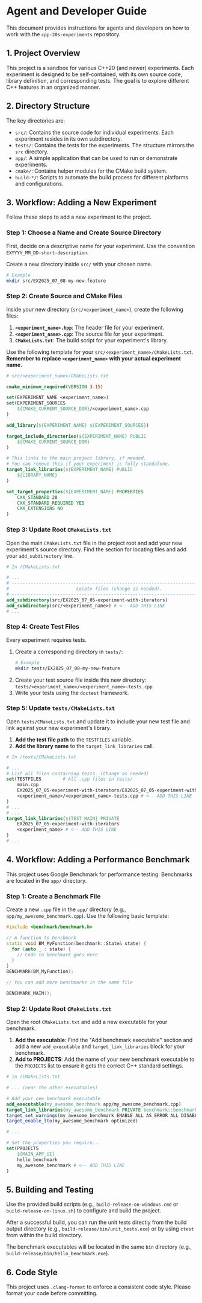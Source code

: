 # Agent and Developer Guide

This document provides instructions for agents and developers on how to work with the `cpp-20s-experiments` repository.

## 1. Project Overview

This project is a sandbox for various C++20 (and newer) experiments. Each experiment is designed to be self-contained, with its own source code, library definition, and corresponding tests. The goal is to explore different C++ features in an organized manner.

## 2. Directory Structure

The key directories are:

-   `src/`: Contains the source code for individual experiments. Each experiment resides in its own subdirectory.
-   `tests/`: Contains the tests for the experiments. The structure mirrors the `src` directory.
-   `app/`: A simple application that can be used to run or demonstrate experiments.
-   `cmake/`: Contains helper modules for the CMake build system.
-   `build-*/`: Scripts to automate the build process for different platforms and configurations.

## 3. Workflow: Adding a New Experiment

Follow these steps to add a new experiment to the project.

### Step 1: Choose a Name and Create Source Directory

First, decide on a descriptive name for your experiment. Use the convention `EXYYYY_MM_DD-short-description`.

Create a new directory inside `src/` with your chosen name.

```sh
# Example
mkdir src/EX2025_07_08-my-new-feature
```

### Step 2: Create Source and CMake Files

Inside your new directory (`src/<experiment_name>`), create the following files:

1.  **`<experiment_name>.hpp`**: The header file for your experiment.
2.  **`<experiment_name>.cpp`**: The source file for your experiment.
3.  **`CMakeLists.txt`**: The build script for your experiment's library.

Use the following template for your `src/<experiment_name>/CMakeLists.txt`. **Remember to replace `<experiment_name>` with your actual experiment name.**

```cmake
# src/<experiment_name>/CMakeLists.txt

cmake_minimum_required(VERSION 3.15)

set(EXPERIMENT_NAME <experiment_name>)
set(EXPERIMENT_SOURCES
    ${CMAKE_CURRENT_SOURCE_DIR}/<experiment_name>.cpp
)

add_library(${EXPERIMENT_NAME} ${EXPERIMENT_SOURCES})

target_include_directories(${EXPERIMENT_NAME} PUBLIC
    ${CMAKE_CURRENT_SOURCE_DIR}
)

# This links to the main project library, if needed.
# You can remove this if your experiment is fully standalone.
target_link_libraries(${EXPERIMENT_NAME} PUBLIC
    ${LIBRARY_NAME}
)

set_target_properties(${EXPERIMENT_NAME} PROPERTIES
    CXX_STANDARD 20
    CXX_STANDARD_REQUIRED YES
    CXX_EXTENSIONS NO
)
```

### Step 3: Update Root `CMakeLists.txt`

Open the main `CMakeLists.txt` file in the project root and add your new experiment's source directory. Find the section for locating files and add your `add_subdirectory` line.

```cmake
# In /CMakeLists.txt

# ...
# --------------------------------------------------------------------------------
#                         Locate files (change as needed).
# --------------------------------------------------------------------------------
add_subdirectory(src/EX2025_07_05-experiment-with-iterators)
add_subdirectory(src/<experiment_name>) # <-- ADD THIS LINE
# ...
```

### Step 4: Create Test Files

Every experiment requires tests.

1.  Create a corresponding directory in `tests/`:
    ```sh
    # Example
    mkdir tests/EX2025_07_08-my-new-feature
    ```
2.  Create your test source file inside this new directory: `tests/<experiment_name>/<experiment_name>-tests.cpp`.
3.  Write your tests using the `doctest` framework.

### Step 5: Update `tests/CMakeLists.txt`

Open `tests/CMakeLists.txt` and update it to include your new test file and link against your new experiment's library.

1.  **Add the test file path** to the `TESTFILES` variable.
2.  **Add the library name** to the `target_link_libraries` call.

```cmake
# In /tests/CMakeLists.txt

# ...
# List all files containing tests. (Change as needed)
set(TESTFILES        # All .cpp files in tests/
    main.cpp
    EX2025_07_05-experiment-with-iterators/EX2025_07_05-experiment-with-iterators-tests.cpp
    <experiment_name>/<experiment_name>-tests.cpp # <-- ADD THIS LINE
)
# ...
# ...
target_link_libraries(${TEST_MAIN} PRIVATE
    EX2025_07_05-experiment-with-iterators
    <experiment_name> # <-- ADD THIS LINE
)
# ...
```

## 4. Workflow: Adding a Performance Benchmark

This project uses Google Benchmark for performance testing. Benchmarks are located in the `app/` directory.

### Step 1: Create a Benchmark File

Create a new `.cpp` file in the `app/` directory (e.g., `app/my_awesome_benchmark.cpp`). Use the following basic template:

```cpp
#include <benchmark/benchmark.h>

// A function to benchmark
static void BM_MyFunction(benchmark::State& state) {
  for (auto _ : state) {
    // Code to benchmark goes here
  }
}
BENCHMARK(BM_MyFunction);

// You can add more benchmarks in the same file

BENCHMARK_MAIN();
```

### Step 2: Update Root `CMakeLists.txt`

Open the root `CMakeLists.txt` and add a new executable for your benchmark.

1.  **Add the executable**: Find the "Add benchmark executable" section and add a new `add_executable` and `target_link_libraries` block for your benchmark.
2.  **Add to PROJECTS**: Add the name of your new benchmark executable to the `PROJECTS` list to ensure it gets the correct C++ standard settings.

```cmake
# In /CMakeLists.txt

# ... (near the other executables)

# Add your new benchmark executable
add_executable(my_awesome_benchmark app/my_awesome_benchmark.cpp)
target_link_libraries(my_awesome_benchmark PRIVATE benchmark::benchmark)
target_set_warnings(my_awesome_benchmark ENABLE ALL AS_ERROR ALL DISABLE Annoying)
target_enable_lto(my_awesome_benchmark optimized)

# ...

# Set the properties you require...
set(PROJECTS
    ${MAIN_APP_UI}
    hello_benchmark
    my_awesome_benchmark # <-- ADD THIS LINE
)
```

## 5. Building and Testing

Use the provided build scripts (e.g., `build-release-on-windows.cmd` or `build-release-on-linux.sh`) to configure and build the project.

After a successful build, you can run the unit tests directly from the build output directory (e.g., `build-release/bin/unit_tests.exe`) or by using `ctest` from within the build directory.

The benchmark executables will be located in the same `bin` directory (e.g., `build-release/bin/hello_benchmark.exe`).

## 6. Code Style

This project uses `.clang-format` to enforce a consistent code style. Please format your code before committing.
